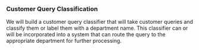 ### Customer Query Classification

We will build a customer query classifier that will take customer queries and classify them or label them with a department name. This classifier can or will be incorporated into a system that can route the query to the appropriate department for further processing.
